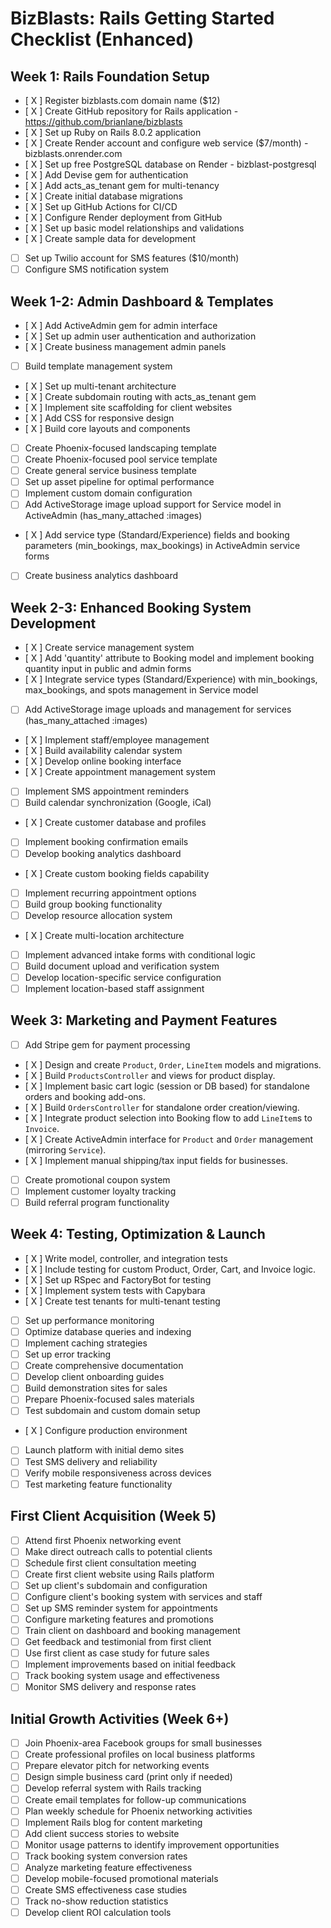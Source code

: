 # BizBlasts: Rails Getting Started Checklist (Enhanced)

## Week 1: Rails Foundation Setup
- [ X ] Register bizblasts.com domain name ($12)
- [ X ] Create GitHub repository for Rails application
        - https://github.com/brianlane/bizblasts
- [ X ] Set up Ruby on Rails 8.0.2 application
- [ X ] Create Render account and configure web service ($7/month)
        - bizblasts.onrender.com
- [ X ] Set up free PostgreSQL database on Render
        - bizblast-postgresql
- [ X ] Add Devise gem for authentication
- [ X ] Add acts_as_tenant gem for multi-tenancy
- [ X ] Create initial database migrations
- [ X ] Set up GitHub Actions for CI/CD
- [ X ] Configure Render deployment from GitHub
- [ X ] Set up basic model relationships and validations
- [ X ] Create sample data for development
- [  ] Set up Twilio account for SMS features ($10/month)
- [  ] Configure SMS notification system

## Week 1-2: Admin Dashboard & Templates
- [ X ] Add ActiveAdmin gem for admin interface
- [ X ] Set up admin user authentication and authorization
- [ X ] Create business management admin panels
- [  ] Build template management system
- [ X ] Set up multi-tenant architecture
- [ X ] Create subdomain routing with acts_as_tenant gem
- [ X ] Implement site scaffolding for client websites
- [ X ] Add CSS for responsive design
- [ X ] Build core layouts and components
- [  ] Create Phoenix-focused landscaping template
- [  ] Create Phoenix-focused pool service template
- [  ] Create general service business template
- [  ] Set up asset pipeline for optimal performance
- [  ] Implement custom domain configuration
- [  ] Add ActiveStorage image upload support for Service model in ActiveAdmin (has_many_attached :images)
- [ X ] Add service type (Standard/Experience) fields and booking parameters (min_bookings, max_bookings) in ActiveAdmin service forms
- [  ] Create business analytics dashboard

## Week 2-3: Enhanced Booking System Development
- [ X ] Create service management system
- [ X ] Add 'quantity' attribute to Booking model and implement booking quantity input in public and admin forms
- [ X ] Integrate service types (Standard/Experience) with min_bookings, max_bookings, and spots management in Service model
- [  ] Add ActiveStorage image uploads and management for services (has_many_attached :images)
- [ X ] Implement staff/employee management
- [ X ] Build availability calendar system
- [ X ] Develop online booking interface
- [ X ] Create appointment management system
- [  ] Implement SMS appointment reminders
- [  ] Build calendar synchronization (Google, iCal)
- [ X ] Create customer database and profiles
- [  ] Implement booking confirmation emails
- [  ] Develop booking analytics dashboard
- [ X ] Create custom booking fields capability
- [  ] Implement recurring appointment options
- [  ] Build group booking functionality
- [  ] Develop resource allocation system
- [ X ] Create multi-location architecture
- [  ] Implement advanced intake forms with conditional logic
- [  ] Build document upload and verification system
- [  ] Develop location-specific service configuration
- [  ] Implement location-based staff assignment

## Week 3: Marketing and Payment Features
- [  ] Add Stripe gem for payment processing
- [ X ] Design and create `Product`, `Order`, `LineItem` models and migrations.
- [ X ] Build `ProductsController` and views for product display.
- [ X ] Implement basic cart logic (session or DB based) for standalone orders and booking add-ons.
- [ X ] Build `OrdersController` for standalone order creation/viewing.
- [ X ] Integrate product selection into Booking flow to add `LineItem`s to `Invoice`.
- [ X ] Create ActiveAdmin interface for `Product` and `Order` management (mirroring `Service`).
- [ X ] Implement manual shipping/tax input fields for businesses.
- [  ] Create promotional coupon system
- [  ] Implement customer loyalty tracking
- [  ] Build referral program functionality

## Week 4: Testing, Optimization & Launch
- [ X ] Write model, controller, and integration tests
- [ X ] Include testing for custom Product, Order, Cart, and Invoice logic.
- [ X ] Set up RSpec and FactoryBot for testing
- [ X ] Implement system tests with Capybara
- [ X ] Create test tenants for multi-tenant testing
- [  ] Set up performance monitoring
- [  ] Optimize database queries and indexing
- [  ] Implement caching strategies
- [  ] Set up error tracking
- [  ] Create comprehensive documentation
- [  ] Develop client onboarding guides
- [  ] Build demonstration sites for sales
- [  ] Prepare Phoenix-focused sales materials
- [  ] Test subdomain and custom domain setup
- [ X ] Configure production environment
- [  ] Launch platform with initial demo sites
- [  ] Test SMS delivery and reliability
- [  ] Verify mobile responsiveness across devices
- [  ] Test marketing feature functionality

## First Client Acquisition (Week 5)
- [  ] Attend first Phoenix networking event
- [  ] Make direct outreach calls to potential clients
- [  ] Schedule first client consultation meeting
- [  ] Create first client website using Rails platform
- [  ] Set up client's subdomain and configuration
- [  ] Configure client's booking system with services and staff
- [  ] Set up SMS reminder system for appointments
- [  ] Configure marketing features and promotions
- [  ] Train client on dashboard and booking management
- [  ] Get feedback and testimonial from first client
- [  ] Use first client as case study for future sales
- [  ] Implement improvements based on initial feedback
- [  ] Track booking system usage and effectiveness
- [  ] Monitor SMS delivery and response rates

## Initial Growth Activities (Week 6+)
- [  ] Join Phoenix-area Facebook groups for small businesses
- [  ] Create professional profiles on local business platforms
- [  ] Prepare elevator pitch for networking events
- [  ] Design simple business card (print only if needed)
- [  ] Develop referral system with Rails tracking
- [  ] Create email templates for follow-up communications
- [  ] Plan weekly schedule for Phoenix networking activities
- [  ] Implement Rails blog for content marketing
- [  ] Add client success stories to website
- [  ] Monitor usage patterns to identify improvement opportunities
- [  ] Track booking system conversion rates
- [  ] Analyze marketing feature effectiveness
- [  ] Develop mobile-focused promotional materials
- [  ] Create SMS effectiveness case studies
- [  ] Track no-show reduction statistics
- [  ] Develop client ROI calculation tools
